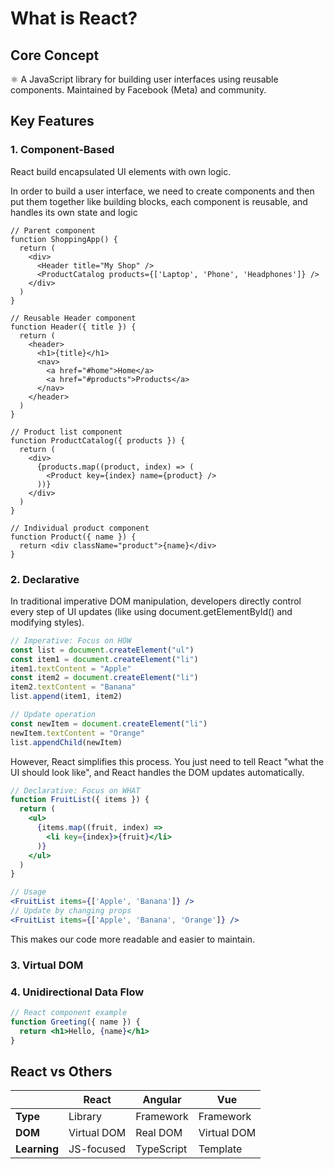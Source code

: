 # What is React?

## Core Concept

⚛️ A JavaScript library for building user interfaces using reusable components. Maintained by Facebook (Meta) and community.

## Key Features

### 1. Component-Based

React build encapsulated UI elements with own logic.

In order to build a user interface, we need to create components and then put them together like building blocks, each component is reusable, and handles its own state and logic

```JSX
// Parent component
function ShoppingApp() {
  return (
    <div>
      <Header title="My Shop" />
      <ProductCatalog products={['Laptop', 'Phone', 'Headphones']} />
    </div>
  )
}

// Reusable Header component
function Header({ title }) {
  return (
    <header>
      <h1>{title}</h1>
      <nav>
        <a href="#home">Home</a>
        <a href="#products">Products</a>
      </nav>
    </header>
  )
}

// Product list component
function ProductCatalog({ products }) {
  return (
    <div>
      {products.map((product, index) => (
        <Product key={index} name={product} />
      ))}
    </div>
  )
}

// Individual product component
function Product({ name }) {
  return <div className="product">{name}</div>
}
```

### 2. Declarative

In traditional imperative DOM manipulation, developers directly control every step of UI updates (like using document.getElementById() and modifying styles).

```js
// Imperative: Focus on HOW
const list = document.createElement("ul")
const item1 = document.createElement("li")
item1.textContent = "Apple"
const item2 = document.createElement("li")
item2.textContent = "Banana"
list.append(item1, item2)

// Update operation
const newItem = document.createElement("li")
newItem.textContent = "Orange"
list.appendChild(newItem)
```

However, React simplifies this process. You just need to tell React "what the UI should look like", and React handles the DOM updates automatically.

```jsx
// Declarative: Focus on WHAT
function FruitList({ items }) {
  return (
    <ul>
      {items.map((fruit, index) =>
        <li key={index}>{fruit}</li>
      )}
    </ul>
  )
}

// Usage
<FruitList items={['Apple', 'Banana']} />
// Update by changing props
<FruitList items={['Apple', 'Banana', 'Orange']} />
```

This makes our code more readable and easier to maintain.

### 3. Virtual DOM

### 4. Unidirectional Data Flow

```jsx
// React component example
function Greeting({ name }) {
  return <h1>Hello, {name}</h1>
}
```

## React vs Others

|              | React       | Angular    | Vue         |
| ------------ | ----------- | ---------- | ----------- |
| **Type**     | Library     | Framework  | Framework   |
| **DOM**      | Virtual DOM | Real DOM   | Virtual DOM |
| **Learning** | JS-focused  | TypeScript | Template    |
